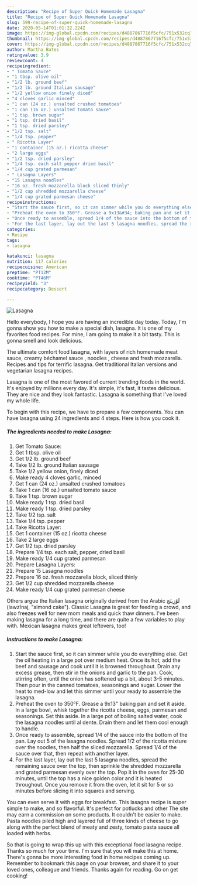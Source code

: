 ```yaml
---
description: "Recipe of Super Quick Homemade Lasagna"
title: "Recipe of Super Quick Homemade Lasagna"
slug: 599-recipe-of-super-quick-homemade-lasagna
date: 2020-05-14T01:01:22.224Z
image: https://img-global.cpcdn.com/recipes/d4887867716f5cfc/751x532cq70/lasagna-recipe-main-photo.jpg
thumbnail: https://img-global.cpcdn.com/recipes/d4887867716f5cfc/751x532cq70/lasagna-recipe-main-photo.jpg
cover: https://img-global.cpcdn.com/recipes/d4887867716f5cfc/751x532cq70/lasagna-recipe-main-photo.jpg
author: Martha Bates
ratingvalue: 3.9
reviewcount: 4
recipeingredient:
- " Tomato Sauce"
- "1 tbsp. olive oil"
- "1/2 lb. ground beef"
- "1/2 lb. ground Italian sausage"
- "1/2 yellow onion finely diced"
- "4 cloves garlic minced"
- "1 can (24 oz.) unsalted crushed tomatoes"
- "1 can (16 oz.) unsalted tomato sauce"
- "1 tsp. brown sugar"
- "1 tsp. dried basil"
- "1 tsp. dried parsley"
- "1/2 tsp. salt"
- "1/4 tsp. pepper"
- " Ricotta Layer"
- "1 container (15 oz.) ricotta cheese"
- "2 large eggs"
- "1/2 tsp. dried parsley"
- "1/4 tsp. each salt pepper dried basil"
- "1/4 cup grated parmesan"
- " Lasagna Layers"
- "15 Lasagna noodles"
- "16 oz. fresh mozzarella block sliced thinly"
- "1/2 cup shredded mozzarella cheese"
- "1/4 cup grated parmesan cheese"
recipeinstructions:
- "Start the sauce first, so it can simmer while you do everything else. Get the oil heating in a large pot over medium heat. Once its hot, add the beef and sausage and cook until it is browned throughout. Drain any excess grease, then stir in the onions and garlic to the pan. Cook, stirring often, until the onion has softened up a bit, about 3-5 minutes. Then pour in the canned tomatoes, seasonings and sugar. Lower the heat to med-low and let this simmer until your ready to assemble the lasagna."
- "Preheat the oven to 350°F. Grease a 9x13&#34; baking pan and set it aside. In a large bowl, whisk together the ricotta cheese, eggs, parmesan and seasonings. Set this aside. In a large pot of boiling salted water, cook the lasagna noodles until al dente. Drain them and let them cool enough to handle."
- "Once ready to assemble, spread 1/4 of the sauce into the bottom of the pan. Lay out 5 of the lasagna noodles. Spread 1/2 of the ricotta mixture over the noodles, then half the sliced mozzarella. Spread 1/4 of the sauce over that, then repeat with another layer."
- "For the last layer, lay out the last 5 lasagna noodles, spread the remaining sauce over the top, then sprinkle the shredded mozzarella and grated parmesan evenly over the top. Pop it in the oven for 25-30 minutes, until the top has a nice golden color and it is heated throughout. Once you remove it from the oven, let it sit for 5 or so minutes before slicing it into squares and serving."
categories:
- Recipe
tags:
- lasagna

katakunci: lasagna 
nutrition: 117 calories
recipecuisine: American
preptime: "PT12M"
cooktime: "PT46M"
recipeyield: "3"
recipecategory: Dessert

---
```



![Lasagna](https://img-global.cpcdn.com/recipes/d4887867716f5cfc/751x532cq70/lasagna-recipe-main-photo.jpg)

Hello everybody, I hope you are having an incredible day today. Today, I'm gonna show you how to make a special dish, lasagna. It is one of my favorites food recipes. For mine, I am going to make it a bit tasty. This is gonna smell and look delicious.

The ultimate comfort food lasagna, with layers of rich homemade meat sauce, creamy béchamel sauce , noodles , cheese and fresh mozzarella. Recipes and tips for terrific lasagna. Get traditional Italian versions and vegetarian lasagna recipes.

Lasagna is one of the most favored of current trending foods in the world. It's enjoyed by millions every day. It's simple, it's fast, it tastes delicious. They are nice and they look fantastic. Lasagna is something that I've loved my whole life.


To begin with this recipe, we have to prepare a few components. You can have lasagna using 24 ingredients and 4 steps. Here is how you cook it.

<!--inarticleads1-->

##### The ingredients needed to make Lasagna:

1. Get  Tomato Sauce:
1. Get 1 tbsp. olive oil
1. Get 1/2 lb. ground beef
1. Take 1/2 lb. ground Italian sausage
1. Take 1/2 yellow onion, finely diced
1. Make ready 4 cloves garlic, minced
1. Get 1 can (24 oz.) unsalted crushed tomatoes
1. Take 1 can (16 oz.) unsalted tomato sauce
1. Take 1 tsp. brown sugar
1. Make ready 1 tsp. dried basil
1. Make ready 1 tsp. dried parsley
1. Take 1/2 tsp. salt
1. Take 1/4 tsp. pepper
1. Take  Ricotta Layer:
1. Get 1 container (15 oz.) ricotta cheese
1. Take 2 large eggs
1. Get 1/2 tsp. dried parsley
1. Prepare 1/4 tsp. each salt, pepper, dried basil
1. Make ready 1/4 cup grated parmesan
1. Prepare  Lasagna Layers:
1. Prepare 15 Lasagna noodles
1. Prepare 16 oz. fresh mozzarella block, sliced thinly
1. Get 1/2 cup shredded mozzarella cheese
1. Make ready 1/4 cup grated parmesan cheese


Others argue the Italian lasagna originally derived from the Arabic لَوْزِينَج‎ (lawzīnaj, &#34;almond cake&#34;). Classic Lasagna is great for feeding a crowd, and also freezes well for new mom meals and quick thaw dinners. I&#39;ve been making lasagna for a long time, and there are quite a few variables to play with. Mexican lasagna makes great leftovers, too! 

<!--inarticleads2-->

##### Instructions to make Lasagna:

1. Start the sauce first, so it can simmer while you do everything else. Get the oil heating in a large pot over medium heat. Once its hot, add the beef and sausage and cook until it is browned throughout. Drain any excess grease, then stir in the onions and garlic to the pan. Cook, stirring often, until the onion has softened up a bit, about 3-5 minutes. Then pour in the canned tomatoes, seasonings and sugar. Lower the heat to med-low and let this simmer until your ready to assemble the lasagna.
1. Preheat the oven to 350°F. Grease a 9x13&#34; baking pan and set it aside. In a large bowl, whisk together the ricotta cheese, eggs, parmesan and seasonings. Set this aside. In a large pot of boiling salted water, cook the lasagna noodles until al dente. Drain them and let them cool enough to handle.
1. Once ready to assemble, spread 1/4 of the sauce into the bottom of the pan. Lay out 5 of the lasagna noodles. Spread 1/2 of the ricotta mixture over the noodles, then half the sliced mozzarella. Spread 1/4 of the sauce over that, then repeat with another layer.
1. For the last layer, lay out the last 5 lasagna noodles, spread the remaining sauce over the top, then sprinkle the shredded mozzarella and grated parmesan evenly over the top. Pop it in the oven for 25-30 minutes, until the top has a nice golden color and it is heated throughout. Once you remove it from the oven, let it sit for 5 or so minutes before slicing it into squares and serving.


You can even serve it with eggs for breakfast. This lasagna recipe is super simple to make, and so flavorful. It&#39;s perfect for potlucks and other The site may earn a commission on some products. It couldn&#39;t be easier to make. Pasta noodles piled high and layered full of three kinds of cheese to go along with the perfect blend of meaty and zesty, tomato pasta sauce all loaded with herbs. 

So that is going to wrap this up with this exceptional food lasagna recipe. Thanks so much for your time. I'm sure that you will make this at home. There's gonna be more interesting food in home recipes coming up. Remember to bookmark this page on your browser, and share it to your loved ones, colleague and friends. Thanks again for reading. Go on get cooking!
